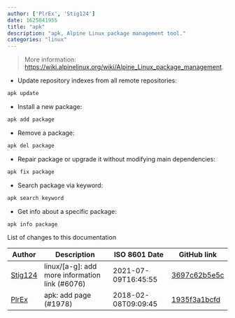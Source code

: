 ```yaml
---
author: ['PlrEx', 'Stig124']
date: 1625841955
title: "apk"
description: "apk, Alpine Linux package management tool."
categories: "linux"
---
```

> More information: <https://wiki.alpinelinux.org/wiki/Alpine_Linux_package_management>.

- Update repository indexes from all remote repositories:

```bash
apk update
```

- Install a new package:

```bash
apk add package
```

- Remove a package:

```bash
apk del package
```

- Repair package or upgrade it without modifying main dependencies:

```bash
apk fix package
```

- Search package via keyword:

```bash
apk search keyword
```

- Get info about a specific package:

```bash
apk info package
```
List of changes to this documentation


Author | Description | ISO 8601 Date | GitHub link
------|-----|-----|-----
[Stig124](mailto:stigpro@outlook.fr) | linux/[a-g]: add more information link (#6076) | 2021-07-09T16:45:55 | [3697c62b5e5c](https://github.com/tldr-pages/tldr/commit/3697c62b5e5cd9bae7a99c591cb81d1ddcfbf792)
[PlrEx](mailto:k159kp@gmail.com) | apk: add page (#1978) | 2018-02-08T09:09:45 | [1935f3a1bcfd](https://github.com/tldr-pages/tldr/commit/1935f3a1bcfd0822cf01823d06d6fd70a87cd065)

